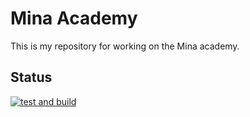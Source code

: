 # Mina Academy

This is my repository for working on the Mina academy.

## Status
[![test and build](https://github.com/MaxWallwey/maxwallwey-todo/actions/workflows/ci.yml/badge.svg)](https://github.com/MaxWallwey/maxwallwey-todo/actions/workflows/ci.yml)
